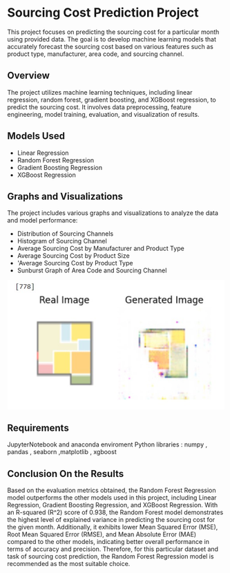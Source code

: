 # Sourcing Cost Prediction Project

This project focuses on predicting the sourcing cost for a particular month using provided data. The goal is to develop machine learning models that accurately forecast the sourcing cost based on various features such as product type, manufacturer, area code, and sourcing channel.

## Overview

The project utilizes machine learning techniques, including linear regression, random forest, gradient boosting, and XGBoost regression, to predict the sourcing cost. It involves data preprocessing, feature engineering, model training, evaluation, and visualization of results.

## Models Used

- Linear Regression
- Random Forest Regression
- Gradient Boosting Regression
- XGBoost Regression

## Graphs and Visualizations

The project includes various graphs and visualizations to analyze the data and model performance:
- Distribution of Sourcing Channels
- Histogram of Sourcing Channel
- Average Sourcing Cost by Manufacturer and Product Type
- Average Sourcing Cost by Product Size
- 'Average Sourcing Cost by Product Type
- Sunburst Graph of Area Code and Sourcing Channel

<p align='center'><a href="Screenshot 2024-05-12 at 10.39.34 PM.png" target="blank"><img align="center" src="https://github.com/Harsh-Ratna/Text-to-2d-Floorplan-Generation-using-GANs/blob/main/output%20images/real_vs_generated.jpg?raw=true" height="300" /></a></p>

## Requirements 
JupyterNotebook and anaconda enviroment
Python libraries : numpy , pandas , seaborn ,matplotlib , xgboost


## Conclusion On the Results

Based on the evaluation metrics obtained, the Random Forest Regression model outperforms the other models used in this project, including Linear Regression, Gradient Boosting Regression, and XGBoost Regression. With an R-squared (R^2) score of 0.938, the Random Forest model demonstrates the highest level of explained variance in predicting the sourcing cost for the given month. Additionally, it exhibits lower Mean Squared Error (MSE), Root Mean Squared Error (RMSE), and Mean Absolute Error (MAE) compared to the other models, indicating better overall performance in terms of accuracy and precision. Therefore, for this particular dataset and task of sourcing cost prediction, the Random Forest Regression model is recommended as the most suitable choice.

